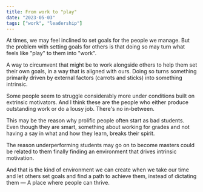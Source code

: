 ```yaml
---
title: From work to "play"
date: "2023-05-03"
tags: ["work", "leadership"]
---
```


At times, we may feel inclined to set goals for the people we manage. But the problem with setting goals for others is that doing so may turn what feels like "play" to them into "work".

A way to circumvent that might be to work alongside others to help them set their own goals, in a way that is aligned with ours. Doing so turns something primarily driven by external factors (carrots and sticks) into something intrinsic.

Some people seem to struggle considerably more under conditions built on extrinsic motivators. And I think these are the people who either produce outstanding work or do a lousy job. There's no in-between.

This may be the reason why prolific people often start as bad students. Even though they are smart, something about working for grades and not having a say in what and how they learn, breaks their spirit.  

The reason underperforming students may go on to become masters could be related to them finally finding an environment that drives intrinsic motivation.

And that is the kind of environment we can create when we take our time and let others set goals and find a path to achieve them, instead of dictating them — A place where people can thrive.
